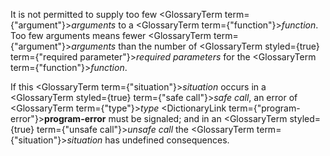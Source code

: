  



It is not permitted to supply too few <GlossaryTerm  term={"argument"}><i>arguments</i></GlossaryTerm> to a <GlossaryTerm  term={"function"}><i>function</i></GlossaryTerm>. Too few arguments means fewer <GlossaryTerm  term={"argument"}><i>arguments</i></GlossaryTerm> than the number of <GlossaryTerm styled={true} term={"required parameter"}><i>required parameters</i></GlossaryTerm> for the <GlossaryTerm  term={"function"}><i>function</i></GlossaryTerm>. 



If this <GlossaryTerm  term={"situation"}><i>situation</i></GlossaryTerm> occurs in a <GlossaryTerm styled={true} term={"safe call"}><i>safe call</i></GlossaryTerm>, an error of <GlossaryTerm  term={"type"}><i>type</i></GlossaryTerm> <DictionaryLink  term={"program-error"}><b>program-error</b></DictionaryLink> must be signaled; and in an <GlossaryTerm styled={true} term={"unsafe call"}><i>unsafe call</i></GlossaryTerm> the <GlossaryTerm  term={"situation"}><i>situation</i></GlossaryTerm> has undefined consequences. 



